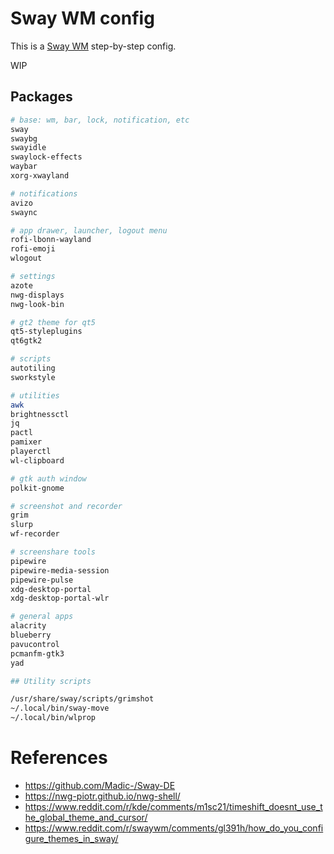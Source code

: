 # Sway WM config

This is a [Sway WM](https://swaywm.org/) step-by-step config.

WIP

## Packages

```bash
# base: wm, bar, lock, notification, etc
sway
swaybg
swayidle
swaylock-effects
waybar
xorg-xwayland

# notifications
avizo
swaync

# app drawer, launcher, logout menu
rofi-lbonn-wayland
rofi-emoji
wlogout

# settings
azote
nwg-displays
nwg-look-bin

# gt2 theme for qt5
qt5-styleplugins
qt6gtk2

# scripts
autotiling
sworkstyle

# utilities
awk
brightnessctl
jq
pactl
pamixer
playerctl
wl-clipboard

# gtk auth window
polkit-gnome

# screenshot and recorder
grim
slurp
wf-recorder

# screenshare tools
pipewire
pipewire-media-session
pipewire-pulse
xdg-desktop-portal
xdg-desktop-portal-wlr

# general apps
alacrity
blueberry
pavucontrol
pcmanfm-gtk3
yad

## Utility scripts

/usr/share/sway/scripts/grimshot
~/.local/bin/sway-move
~/.local/bin/wlprop
```

# References

- https://github.com/Madic-/Sway-DE
- https://nwg-piotr.github.io/nwg-shell/
- https://www.reddit.com/r/kde/comments/m1sc21/timeshift_doesnt_use_the_global_theme_and_cursor/
- https://www.reddit.com/r/swaywm/comments/gl391h/how_do_you_configure_themes_in_sway/
